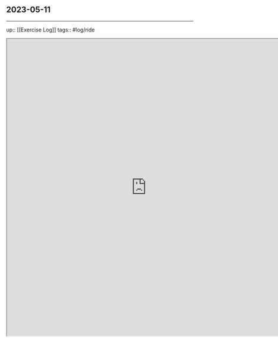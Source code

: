 ## 2023-05-11

---

up:: [[Exercise Log]]
tags:: #log/ride 



<iframe width=750 height=800 src="https://www.mapmyride.com/workout/7265823571" />



